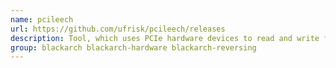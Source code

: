 ```yaml
---
name: pcileech
url: https://github.com/ufrisk/pcileech/releases
description: Tool, which uses PCIe hardware devices to read and write from the target system memory.
group: blackarch blackarch-hardware blackarch-reversing
---
```


